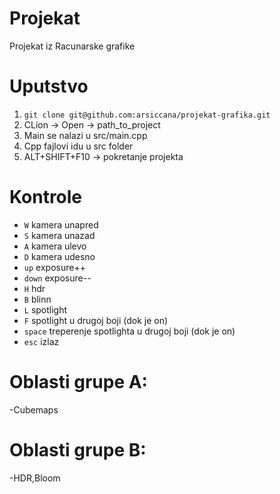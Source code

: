 # Projekat
Projekat iz Racunarske grafike
# Uputstvo
1. `git clone git@github.com:arsiccana/projekat-grafika.git`
2. CLion -> Open -> path_to_project
3. Main se nalazi u src/main.cpp
4. Cpp fajlovi idu u src folder
7. ALT+SHIFT+F10 -> pokretanje projekta
# Kontrole
- ```W``` kamera unapred
- ```S``` kamera unazad
- ```A``` kamera ulevo
- ```D``` kamera udesno
- ```up``` exposure++
- ```down``` exposure--
- ```H``` hdr
- ```B``` blinn
- ```L``` spotlight 
- ```F``` spotlight u drugoj boji (dok je on)
- ```space``` treperenje spotlighta u drugoj boji (dok je on)
- ```esc``` izlaz
# Oblasti grupe A:
-Cubemaps
# Oblasti grupe B:
-HDR,Bloom

